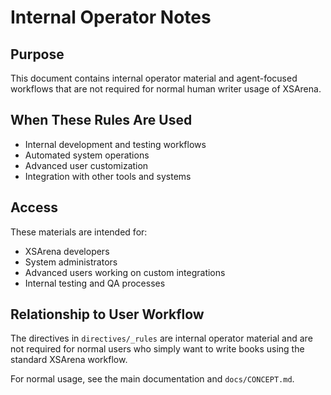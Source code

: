 # Internal Operator Notes

## Purpose
This document contains internal operator material and agent-focused workflows that are not required for normal human writer usage of XSArena.

## When These Rules Are Used
- Internal development and testing workflows
- Automated system operations
- Advanced user customization
- Integration with other tools and systems

## Access
These materials are intended for:
- XSArena developers
- System administrators
- Advanced users working on custom integrations
- Internal testing and QA processes

## Relationship to User Workflow
The directives in `directives/_rules` are internal operator material and are not required for normal users who simply want to write books using the standard XSArena workflow.

For normal usage, see the main documentation and `docs/CONCEPT.md`.
